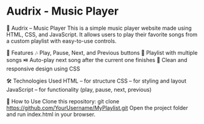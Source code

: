 # Audrix - Music Player
🎵 Audrix – Music Player
This is a simple music player website made using HTML, CSS, and JavaScript. It allows users to play their favorite songs from a custom playlist with easy-to-use controls.

🚀 Features
🎶 Play, Pause, Next, and Previous buttons
📂 Playlist with multiple songs
⏯️ Auto-play next song after the current one finishes
🎨 Clean and responsive design using CSS

🛠️ Technologies Used
HTML – for structure
CSS – for styling and layout
JavaScript – for functionality (play, pause, next, previous)

📂 How to Use
Clone this repository:
git clone https://github.com/YourUsername/MyPlaylist.git
Open the project folder and run index.html in your browser.
